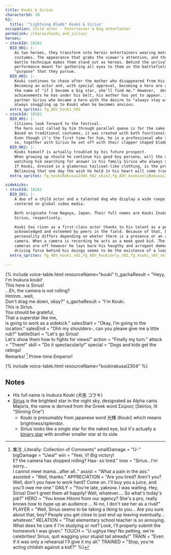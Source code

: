 ```yaml
---
title: Kouki & Sirius
characterId: 18
h2:
  title: '"Lightning Blade" Kouki & Sirius'
occupation: Child actor - Entertainer & Dog entertainer
permalink: /charas/kouki_and_sirius/
heroes:
- stockId: 10181
  BIO_H01: |-
    As two heroes, they transform into heroic entertainers wearing matching gorgeous
    costumes. The appearance that grabs the viewer's attention, and their flashy
    battle technique makes them stand out as heroes. Behind the unrivaled
    performance meant for gathering all eyes to them on the battlefield lies a
    "purpose" that they pursue.
  BIO_H02: |-
    Kouki continues to chase after the mother who disappeared from his life.
    Becoming an actor and, with special approval, becoming a hero are all done in
    the name of "if I become a big star, she'll find me." However,  despite the many
    achievements he has under his belt, his mother has yet to appear. It was his
    partner Sirius who became a hero with the desire to "always stay with Kouki",
    always snuggling up to Kouki when he becomes anxious.
  extra_sprites: fg_ADV_kouki_h01
- stockId: 10182
  BIO_H01: |-
    Citizens look forward to the festival. 
    The hero suit called by him through parallel queue is for the sake of opposing the existence that threaten them.
    Based on traditional costumes, it was created with both functionality and design, satisfying Kouki's high level of professionalism.
    Even though it's the first time for him, he is a professional who says it is his job to charm people under any conditions,
    so, together with Sirius he set off with their clapper shaped blade parallel weapon.
  BIO_H02: |-
    Kouki himself is actually troubled by his future prospect.
    When growing up should he continue his good boy persona, will the audience accepts his real personality…
    watching him searching for answer is his family Sirius who always snuggling up to him, never changing.
    If Kouki, dressed in a glamorous tailcoat-like clothing, is the protecting figure, he is the offensive figure standing on the battlefield in festive attire.
    Believing that one day the wish he held in his heart will come true, he paves the way to the future.
  extra_sprites: fg_koukiRakusai2304_h02_skin2,fg_ADV_koukionlyRakusai2304_h01,fg_ADV_koukionlyRakusai2304_h01_skin1,fg_ADV_siriusRakusai2304_h01,fg_ADV_siriusRakusai2304_h01_skin1

sidekicks:
- stockId: 10181
  BIO_S01: |-
    A duo of a child actor and a talented dog who display a wide range of activites
    centered on global video media.

    Both originate from Nagoya, Japan. Their full names are Kouki Inukura and
    Sirius, respectively.

    Kouki has risen as a first-class actor thanks to his talent as a performer,
    acknowledged and esteemed by peers in the field. Because of that, his
    personality differs depending on wheter there is a presence or an absence of a
    camera. When a camera is recording he acts as a meek good kid. The second the
    cameras are off however he lays bare his haugthy and arrogant demeanour. The
    driving force behind his doings seems to be the existence of a long-lost mother.
  extra_sprites: fg_ADV_kouki_s01,fg_ADV_koukionly_s01,fg_kouki_s01_skin1,fg_ADV_kouki_s01_skin1,fg_ADV_koukionly_s01_skin1,fg_ADV_kouki_s01_skin2,fg_ADV_kouki_s01_skin3,fg_ADV_koukionly_s01_skin2,fg_ADV_koukionly_s01_skin3,fg_ADV_koukionly_s01_skin4,fg_ADV_koukionly_s01_skin5,fg_ADV_sirius_s01,fg_ADV_sirius_s01_skin2,fg_ADV_sirius_s01_skin3

---
```



{% include voice-table.html resourceName="kouki"
h_gachaResult = "Heyy, I'm Inukura kouki!<br>This here is Sirius!<br>...Eh, the camera is not rolling?<br>Hmmm...well,<br>Don't drag me down, okay?"
s_gachaResult = "I'm Kouki.<br>This is Sirius.<br>You should be grateful,<br>That a superstar like me,<br>is going to work as a sidekick."
salesStart = "Okay, I'm going to the location."
salesEnd = "Ohh my shoulders-, can you please give me a little rub?"
battleStart = "Let's go Sirius!<br>Let's show them how to fights for views!"
action = "Finally my turn."
attack = "There!"
skill = "Do it spectacularly!"
special = "Dogs and kids get the ratings!<br>Remarks! [^Kouki1] Prime-time Emperor!

[^Kouki1]: 集注 ,Literally: Collection of Comments"
smallDamage = "U-"
bigDamage = "Uwa!"
win = "Yeei, V! Big victory!<br>E? the camera has stopped rolling? Haa- so tired."
lose = "Sirius…I'm sorry…<br>I cannot meet mama…after all.."
assist = "What a pain in the ass."
assisted = "Well, thanks."
APPRECIATION = "Are you tired?  Aren't you? Well, don't you have to work hard?  Come on.  I'll buy you a juice, and you'll owe me one."
DAILY = "You're late, yaknow. I was waiting. Hey, Sirius!  Don't greet them all happily!  Well, whatever….  So what's today's job?"
HERO = "You know Hitomi from our agency?  She's a pro, really knows how to hype up an audience ... N-no, I don't see her as a rival!"
PLAYER = "Well, Sirius seems to be taking a liking to you...  Are you sure about that, boy?  People you get close to just end up leaving eventually... whatever."
RELATION = "That elementary school teacher is so annoying. What does he care if I'm studying or not? Look, I'll properly submit the homework I was given."
TOUCH = "U-ughya Hey!  No petting, we're celebrities!  Sirius, quit wagging your stupid tail already!"
TRAIN = "Even if it was only a rehearsal I'll give it my all."
TRAINED = "Stop, you're acting childish against a kid!?"
%}

{% include voice-table.html resourceName="koukirakusai2304"
%}

## Notes

- His full name is Inukura Kouki (犬座 コウキ)
- [Sirius](https://en.wikipedia.org/wiki/Sirius) is the brightest star in the night sky, designated as Alpha canis Majoris, the name is derived from the Greek word Σείριος (Seirios, lit "Shining One")
  - Kouki is presumably from japanese word 光輝 (Kouki) which means brightness/splendor.
  - Sirius looks like a single star for the naked eye, but it's actually a [binary star](https://en.wikipedia.org/wiki/Binary_star) with another smaller star at its side
